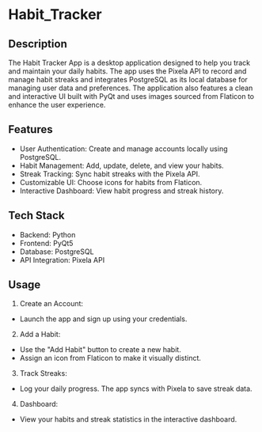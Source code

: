 # Habit_Tracker

## Description
The Habit Tracker App is a desktop application designed to help you track and maintain your daily habits. The app uses the Pixela API to record and manage habit streaks and integrates PostgreSQL as its local database for managing user data and preferences. The application also features a clean and interactive UI built with PyQt and uses images sourced from Flaticon to enhance the user experience.

## Features
- User Authentication: Create and manage accounts locally using PostgreSQL.
- Habit Management: Add, update, delete, and view your habits.
- Streak Tracking: Sync habit streaks with the Pixela API.
- Customizable UI: Choose icons for habits from Flaticon.
- Interactive Dashboard: View habit progress and streak history.

## Tech Stack
- Backend: Python
- Frontend: PyQt5
- Database: PostgreSQL
- API Integration: Pixela API

## Usage
1. Create an Account:
  - Launch the app and sign up using your credentials.

2. Add a Habit:
  - Use the "Add Habit" button to create a new habit.
  - Assign an icon from Flaticon to make it visually distinct.

3. Track Streaks:
  - Log your daily progress. The app syncs with Pixela to save streak data.

4. Dashboard:
  - View your habits and streak statistics in the interactive dashboard.
